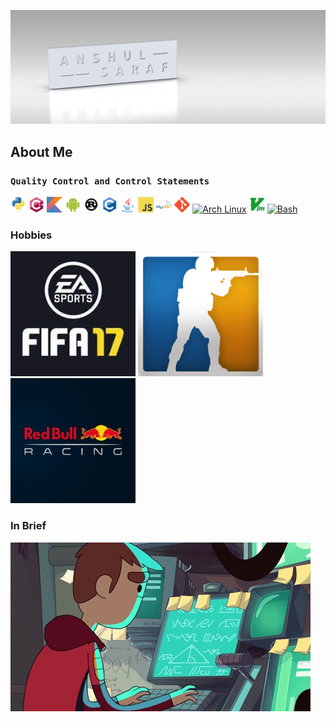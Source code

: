 [<img alt="Anshul" src="/assets/9.jpg"/>]()

## About Me

### `Quality Control and Control Statements `

[<img alt="Python" width="5%" src="https://raw.githubusercontent.com/devicons/devicon/master/icons/python/python-original.svg" />](https://www.google.com/search?&q=Python)
[<img alt="C++" width="5%" src="https://raw.githubusercontent.com/devicons/devicon/master/icons/cplusplus/cplusplus-original.svg" />](https://www.google.com/search?&q=C++)
[<img alt="Kotlin" width="5%" src="https://raw.githubusercontent.com/devicons/devicon/master/icons/kotlin/kotlin-original.svg" />](https://www.google.com/search?&q=Kotlin)
[<img alt="Android" width="5%" src="https://raw.githubusercontent.com/devicons/devicon/master/icons/android/android-plain.svg" />](https://www.google.com/search?&q=Android)
[<img alt="Rust" width="5%" src="https://raw.githubusercontent.com/devicons/devicon/master/icons/rust/rust-plain.svg" />](https://www.google.com/search?&q=Rust)
[<img alt="C" width="5%" src="https://raw.githubusercontent.com/devicons/devicon/master/icons/c/c-original.svg" />](https://www.google.com/search?&q=C)
[<img alt="Java" width="5%" src="https://raw.githubusercontent.com/devicons/devicon/master/icons/java/java-original.svg" />](https://www.google.com/search?&q=Java)
[<img alt="Javascript" width="5%" src="https://raw.githubusercontent.com/devicons/devicon/master/icons/javascript/javascript-original.svg" />](https://www.google.com/search?&q=Javascript)
[<img alt="MySQL" width="5%" src="https://raw.githubusercontent.com/devicons/devicon/master/icons/mysql/mysql-original-wordmark.svg" />](https://www.google.com/search?&q=MySQL)
[<img alt="Git" width="5%" src="https://raw.githubusercontent.com/devicons/devicon/master/icons/git/git-original.svg" />](https://www.google.com/search?&q=Git)
[<img alt="Arch Linux" width="5%" src="https://upload.wikimedia.org/wikipedia/commons/a/a5/Archlinux-icon-crystal-64.svg" />](https://www.google.com/search?&q=Arch%20Linux)
[<img alt="Vim" width="5%" src="https://raw.githubusercontent.com/devicons/devicon/master/icons/vim/vim-plain.svg" />](https://www.google.com/search?&q=Vim)
[<img alt="Bash" width="5%" src="https://raw.githubusercontent.com/odb/official-bash-logo/61eff022f2dad3c7468f5deb4f06652d15f2c143/assets/Logos/Icons/SVG/128x128.svg" />]()

### Hobbies
<p>
<img src="https://github.com/sarafanshul/sarafanshul/raw/main/assets/fifa17.jpg" width="200" height="200"> 
<img src="https://github.com/sarafanshul/sarafanshul/raw/main/assets/csgo.png" width="200" height="200"> 
<img src="https://github.com/sarafanshul/sarafanshul/raw/main/assets/rbf1.jpg" width="200" height="200"> 
</p>

### In Brief
<p>
  <img src="https://github.com/sarafanshul/sarafanshul/raw/main/assets/68747470733a2f2f6d656469612e67697068792e636f6d2f6d656469612f38333648694a633770677a7938694e58436e2f67697068792e676966.gif" width="480" height="270">

